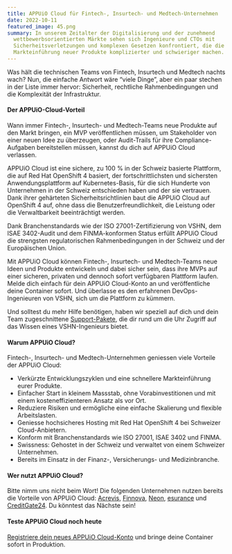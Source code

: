 ```yaml
---
title: APPUiO Cloud für Fintech-, Insurtech- und Medtech-Unternehmen
date: 2022-10-11
featured_image: 45.png
summary: In unserem Zeitalter der Digitalisierung und der zunehmend
  wettbewerbsorientierten Märkte sehen sich Ingenieure und CTOs mit
  Sicherheitsverletzungen und komplexen Gesetzen konfrontiert, die die
  Markteinführung neuer Produkte komplizierter und schwieriger machen.
---
```

Was hält die technischen Teams von Fintech, Insurtech und Medtech nachts wach? Nun, die einfache Antwort wäre “viele Dinge”, aber ein paar stechen in der Liste immer hervor: Sicherheit, rechtliche Rahmenbedingungen und die Komplexität der Infrastruktur.

#### Der APPUiO-Cloud-Vorteil

Wann immer Fintech-, Insurtech- und Medtech-Teams neue Produkte auf den Markt bringen, ein MVP veröffentlichen müssen, um Stakeholder von einer neuen Idee zu überzeugen, oder Audit-Trails für ihre Compliance-Aufgaben bereitstellen müssen, kannst du dich auf APPUiO Cloud verlassen.

APPUiO Cloud ist eine sichere, zu 100 % in der Schweiz basierte Plattform, die auf Red Hat OpenShift 4 basiert, der fortschrittlichsten und sichersten Anwendungsplattform auf Kubernetes-Basis, für die sich Hunderte von Unternehmen in der Schweiz entschieden haben und der sie vertrauen. Dank ihrer gehärteten Sicherheitsrichtlinien baut die APPUiO Cloud auf OpenShift 4 auf, ohne dass die Benutzerfreundlichkeit, die Leistung oder die Verwaltbarkeit beeinträchtigt werden.

Dank Branchenstandards wie der ISO 27001-Zertifizierung von VSHN, dem ISAE 3402-Audit und dem FINMA-konformen Status erfüllt APPUiO Cloud die strengsten regulatorischen Rahmenbedingungen in der Schweiz und der Europäischen Union.

Mit APPUiO Cloud können Fintech-, Insurtech- und Medtech-Teams neue Ideen und Produkte entwickeln und dabei sicher sein, dass ihre MVPs auf einer sicheren, privaten und dennoch sofort verfügbaren Plattform laufen. Melde dich einfach für dein APPUiO Cloud-Konto an und veröffentliche deine Container sofort. Und überlasse es den erfahrenen DevOps-Ingenieuren von VSHN, sich um die Plattform zu kümmern.  

Und solltest du mehr Hilfe benötigen, haben wir speziell auf dich und dein Team zugeschnittene [Support-Pakete](https://products.docs.vshn.ch/products/appuio/cloud/support_packages.html), die dir rund um die Uhr Zugriff auf das Wissen eines VSHN-Ingenieurs bietet. 

#### Warum APPUiO Cloud?

Fintech-, Insurtech- und Medtech-Unternehmen geniessen viele Vorteile der APPUiO Cloud:

* Verkürzte Entwicklungszyklen und eine schnellere Markteinführung eurer Produkte. 
* Einfacher Start in kleinem Massstab, ohne Vorabinvestitionen und mit einem kosteneffizienteren Ansatz als vor Ort.
* Reduziere Risiken und ermögliche eine einfache Skalierung und flexible Arbeitslasten.
* Geniesse hochsicheres Hosting mit Red Hat OpenShift 4 bei Schweizer Cloud-Anbietern.
* Konform mit Branchenstandards wie ISO 27001, ISAE 3402 und FINMA.
* Swissness: Gehostet in der Schweiz und verwaltet von einem Schweizer Unternehmen.
* Bereits im Einsatz in der Finanz-, Versicherungs- und Medizinbranche.

#### Wer nutzt APPUiO Cloud?

Bitte nimm uns nicht beim Wort! Die folgenden Unternehmen nutzen bereits die Vorteile von APPUiO Cloud: [Acrevis](https://www.vshn.ch/en/success-stories/acrevis/), [Finnova](https://www.vshn.ch/en/success-stories/finnova/), [Neon](https://www.vshn.ch/en/success-stories/neon/), [esurance](https://www.vshn.ch/en/success-stories/esurance/) und [CreditGate24](https://www.vshn.ch/en/success-stories/creditgate24/). Du könntest das Nächste sein! 

#### Teste APPUiO Cloud noch heute

[Registriere dein neues APPUiO Cloud-Konto](https://appuio.cloud/register) und bringe deine Container sofort in Produktion.